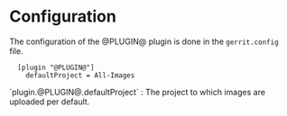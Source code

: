 Configuration
=============

The configuration of the @PLUGIN@ plugin is done in the `gerrit.config`
file.

```
  [plugin "@PLUGIN@"]
    defaultProject = All-Images
```

<a id="block">
`plugin.@PLUGIN@.defaultProject`
:	The project to which images are uploaded per default.
